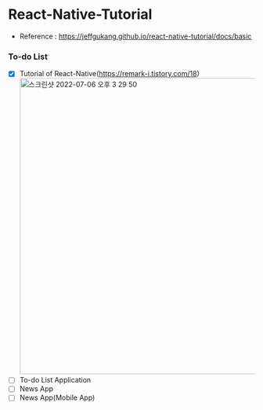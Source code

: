 # React-Native-Tutorial
- Reference : https://jeffgukang.github.io/react-native-tutorial/docs/basic

### To-do List
- [X] Tutorial of React-Native(https://remark-i.tistory.com/18)
  <img width="603" alt="스크린샷 2022-07-06 오후 3 29 50" src="https://user-images.githubusercontent.com/81208791/177483783-7a115ef4-38cf-409f-95d2-aa453c9adda5.png">
- [ ] To-do List Application
- [ ] News App
- [ ] News App(Mobile App)
